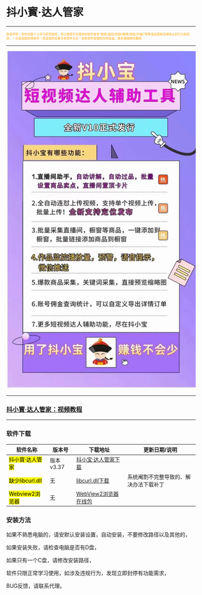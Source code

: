 # 抖小寳·达人管家

---
<p style="font-size: 8px; color:orange">免责声明：软件仅限个人学习研究使用，禁止使用平台提供的软件发布“刷单/返现/色情/赌博/洗钱/诈骗/”等等违反国家法律禁止的行为和信息，一旦发现即封停账号！其造成的后果与本软件无关！如有软件有侵犯你的权益，联系客服修改删除.</p>

---

![输入图片说明](DXBfabu.assets/DXB1.jpg)

---
### **[抖小寳·达人管家：视频教程](https://www.yuque.com/douxiaobaovideo/qvdyfe/ezndyn1emphzud9o?singleDoc#)** 

---

### **软件下载**

| 软件名称                       | 版本号     | 下载地址                                                     | 更新日期/说明             |
| -------------------------- | ------- | -------------------------------------------------------- | ------------------- |
| <mark>抖小寳·达人管家</mark>      | 版本v3.37 | [抖小宝·达人管家下载](https://ww0.lanzoul.com/ikB3b26qy55e)     |                     |
| <mark>缺少libcurl.dll</mark> | 无       | [libcurl.dll下载](https://ww0.lanzoul.com/ihyCU26qy00j)    | 系统阉割不完整导致的、解决办法下载补丁|
| <mark>Webview2浏览器</mark>   | 无       | [WebView2浏览器在线包](https://ww0.lanzoul.com/imO7G26qy09i) |                     |

### **安装方法**

如果不熟悉电脑的，请安默认安装设置，自动安装，不要修改路径以及其他的，

如果安装失败，请检查电脑是否有D盘，

如果只有一个C盘，请修改安装路径，

软件只限正常学习使用，如涉及违规行为，发现立即封停有功能需求，

BUG反馈，请联系代理。